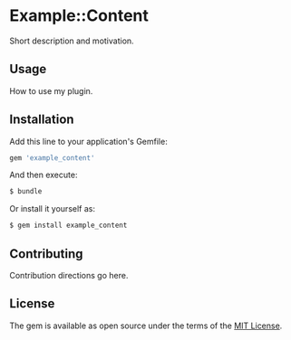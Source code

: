 # Example::Content
Short description and motivation.

## Usage
How to use my plugin.

## Installation
Add this line to your application's Gemfile:

```ruby
gem 'example_content'
```

And then execute:
```bash
$ bundle
```

Or install it yourself as:
```bash
$ gem install example_content
```

## Contributing
Contribution directions go here.

## License
The gem is available as open source under the terms of the [MIT License](http://opensource.org/licenses/MIT).

